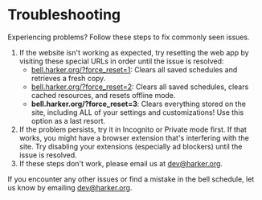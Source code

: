 # Troubleshooting

Experiencing problems? Follow these steps to fix commonly seen issues.

1. If the website isn't working as expected, try resetting the web app by visiting these special URLs in order until the issue is resolved:
   - [bell.harker.org/?force_reset=1](https://bell.harker.org/?force_reset=1): Clears all saved schedules and retrieves a fresh copy.
   - [bell.harker.org/?force_reset=2](https://bell.harker.org/?force_reset=2): Clears all saved schedules, clears cached resources, and resets offline mode.
   - **bell.harker.org/?force_reset=3**: Clears everything stored on the site, including ALL of your settings and customizations! Use this option as a last resort.
2. If the problem persists, try it in Incognito or Private mode first. If that works, you might have a browser extension that's interfering with the site. Try disabling your extensions (especially ad blockers) until the issue is resolved.
3. If these steps don't work, please email us at [dev@harker.org](mailto:dev@harker.org).

If you encounter any other issues or find a mistake in the bell schedule, let us know by emailing [dev@harker.org](mailto:dev@harker.org).